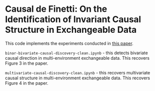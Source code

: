 # Causal de Finetti: On the Identification of Invariant Causal Structure in Exchangeable Data
This code implements the experiments conducted in [this paper](https://arxiv.org/abs/2203.15756). 

`binar-bivariate-causal-discovery-clean.ipynb` - this detects bivariate causal direction in multi-environment exchangeable data. This recovers Figure 3 in the paper. 

`multivariate-causal-discovery-clean.ipynb` - this recovers multivariate causal structure in multi-environment exchangeable data. This recovers Figure 4 in the paper. 
